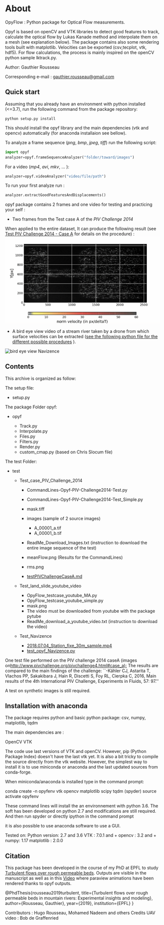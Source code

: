 ﻿
# About

OpyFlow : Python package for Optical Flow measurements.

Opyf is based on openCV and VTK libraries to detect good features to track, calculate the optical flow by Lukas Kanade method and interpolate them on a mesh (see explanation below). The package contains also some rendering tools built with matplotlib. Velocities can be exported (csv,tecplot, vtk, hdf5).
For flow calculations, the process is mainly inspired on the openCV python sample lktrack.py.

Author: Gauthier Rousseau

Corresponding e-mail : gauthier.rousseau@gmail.com

## Quick start

Assuming that you already have an environment with python installed (<=3.7), run the following command from the package repository:

```shell
python setup.py install
```

This should install the opyf library and the main dependencies (vtk and opencv) automatically (for anaconda installaion see bellow).

To analyze a frame sequence (*png*, *bmp*, *jpeg*, *tiff*) run the following script:

```python
import opyf
analyzer=opyf.frameSequenceAnalyzer("folder/toward/images")
```

For a video (*mp4*, *avi*, *mkv*, ... ):

```python
analyzer=opyf.videoAnalyzer("video/file/path")
```

To run your first analyze run :

```python
analyzer.extractGoodFeaturesAndDisplacements()
```

opyf package contains 2 frames and one video for testing and practicing your self :

- Two frames from the Test case A of the *PIV Challenge 2014*

When applied to the entire dataset, It can produce the following result (see [Test PIV Challenge 2014 - Case A](test/Test_case_PIV_Challenge_2014/testPIVChallengeCaseA.md) for details on the procedure) :
![PIV challenge](test/Test_case_PIV_Challenge_2014/gif/example_PIV_challenge.gif)

- A bird eye view video of a stream river taken by a drone from which surface velocities can be extracted ([see the following python file for the different possible procedures](test/Test_Navizence/test_opyf_Navizence.py) ).

![bird eye view Navizence](test/Test_Navizence/gif/output.gif)

## Contents

This archive is organized as follow:

The setup file:

- setup.py

The package Folder opyf:

- opyf

  - Track.py
  - Interpolate.py
  - Files.py
  - Filters.py
  - Render.py
  - custom_cmap.py (based on Chris Slocum file)

The test Folder:

- test

  - Test_case_PIV_Challenge_2014

    - CommandLines-Opyf-PIV-Challenge2014-Test.py

    - CommandLines-Opyf-PIV-Challenge2014-Test_Simple.py

    - mask.tiff

    - images (sample of 2 source images)

      - A_00001_a.tif
      - A_00001_b.tif
    - ReadMe_Download_Images.txt (instruction to download the entire image sequence of the test)
    - meanFlow.png (Results for the CommandLines)
    - rms.png
    - [testPIVChallengeCaseA.md](test/Test_case_PIV_Challenge_2014/testPIVChallengeCaseA.md)

  - Test_land_slide_youtube_video
    - OpyFlow_testcase_youtube_MA.py
    - OpyFlow_testcase_youtube_simple.py
    - mask.png
    - The video must be downloaded from youtube with the package pytube
    - ReadMe_download_a_youtube_video.txt (instruction to download the video)
  - Test_Navizence
    - [2018.07.04_Station_fixe_30m_sample.mp4](test/Test_Navizence/2018.07.04_Station_fixe_30m_sample.mp4)
    - [test_opyf_Navizence.py](test/Test_Navizence/test_opyf_Navizence.py)

One test file performed on the PIV challenge 2014 caseA (images on<http://www.pivchallenge.org/pivchallenge4.html#case_a):>
The results are compared to the main findings of the challenge:
``-Kähler CJ, Astarita T, Vlachos PP, Sakakibara J, Hain R, Discetti S, Foy RL, Cierpka C, 2016, Main results of the 4th International PIV Challenge, Experiments in Fluids, 57: 97.''

A test on synthetic images is still required.

## Installation with anaconda

The package requires python and basic python package: csv, numpy, matplotlib, tqdm

The main dependencies are :

OpenCV
VTK

The code use last versions of VTK and openCV.
However, pip (Python Package Index) doesn't have the last vtk yet.
It is also a bit tricky to compile the source directly from the vtk website.
However, the simplest way to install it is to use miniconda or anaconda and the last updated sources from conda-forge.

When miniconda/anaconda is installed type in the command prompt:

conda create -n opyfenv vtk opencv matplotlib scipy tqdm (spyder)
source activate opyfenv

These command lines will install the an environnement with python 3.6.
The soft has been developed on python 2.7 and modifications are still required.
And then run spyder or directly ipython in the command prompt

it is also possible to use anaconda software to use a GUI.

Tested on:
Python version: 2.7 and 3.6
VTK : 7.0.1 and +
opencv : 3.2 and +
numpy: 1.17
matplotlib : 2.0.0

## Citation

This package has been developed in the course of my PhD at EPFL to study [Turbulent flows over rough permeable beds](https://infoscience.epfl.ch/record/264790/files/EPFL_TH9327.pdf). Outputs are visible in the manuscript as well as in this [Video](https://www.youtube.com/watch?v=JmwE-kL0kTk) where paraview animations have been rendered thanks to opyf outputs.

@PhdThesis{rousseau2019turbulent,
  title={Turbulent flows over rough permeable beds in mountain rivers: Experimental insights and modeling},
  author={Rousseau, Gauthier},
  year={2019},
  institution={EPFL}
}

Contributors : Hugo Rousseau, Mohamed Nadeem  and others
Credits UAV video : Bob de Graffenried
